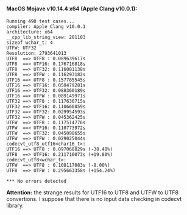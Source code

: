 #### MacOS Mojave v10.14.4 x64 (Apple Clang v10.0.1):
```
Running 498 test cases...
compiler: Apple Clang v10.0.1
architecture: x64
__cpp_lib_string_view: 201103
sizeof wchar_t: 4
UTFW: UTF32
Resolution: 2793641013
UTF8  ==> UTF8 : 0.089639617s
UTF8  ==> UTF16: 0.176716818s
UTF8  ==> UTF32: 0.116081138s
UTF8  ==> UTFW : 0.116293182s
UTF16 ==> UTF8 : 0.157785545s
UTF16 ==> UTF16: 0.050479281s
UTF16 ==> UTF32: 0.088360189s
UTF16 ==> UTFW : 0.089149971s
UTF32 ==> UTF8 : 0.117630715s
UTF32 ==> UTF16: 0.110660859s
UTF32 ==> UTF32: 0.029954593s
UTF32 ==> UTFW : 0.045362425s
UTFW  ==> UTF8 : 0.117514776s
UTFW  ==> UTF16: 0.110773972s
UTFW  ==> UTF32: 0.045098655s
UTFW  ==> UTFW : 0.029025044s
codecvt_utf8_utf16<char16_t>:
UTF16 ==> UTF8 : 0.097068829s (-38.48%)
UTF8  ==> UTF16: 0.211710073s (+19.80%)
codecvt_utf8<wchar_t>:
UTFW  ==> UTF8 : 0.108117083s (-8.00%)
UTF8  ==> UTFW : 0.295663358s (+154.24%)

*** No errors detected
```
**Attention:** the strange results for UTF16 to UTF8 and UTFW to UTF8 convertions. I suppose that there is no input data checking in codecvt library.
